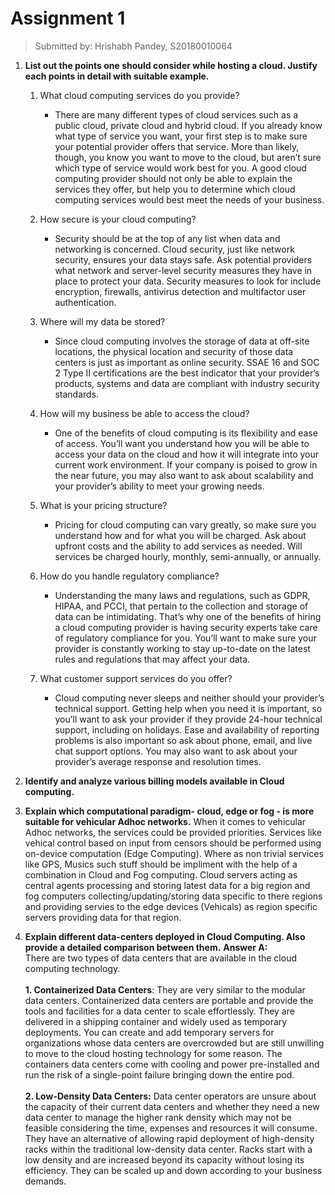 # Assignment 1
> Submitted by: Hrishabh Pandey, S20180010064

1. <b>List out the points one should consider while hosting a cloud. Justify each points in detail with suitable example.</b>
	
	1. What cloud computing services do you provide?
		- There are many different types of cloud services such as a public cloud, private cloud and hybrid cloud. If you already know what type of service you want, your first step is to make sure your potential provider offers that service. More than likely, though, you know you want to move to the cloud, but aren’t sure which type of service would work best for you. A good cloud computing provider should not only be able to explain the services they offer, but help you to determine which cloud computing services would best meet the needs of your business.

	2. How secure is your cloud computing?
		- Security should be at the top of any list when data and networking is concerned. Cloud security, just like network security, ensures your data stays safe. Ask potential providers what network and server-level security measures they have in place to protect your data. Security measures to look for include encryption, firewalls, antivirus detection and multifactor user authentication.

	3. Where will my data be stored?
		- Since cloud computing involves the storage of data at off-site locations, the physical location and security of those data centers is just as important as online security. SSAE 16 and SOC 2 Type II certifications are the best indicator that your provider’s products, systems and data are compliant with industry security standards.

	4. How will my business be able to access the cloud?
		- One of the benefits of cloud computing is its flexibility and ease of access. You’ll want you understand how you will be able to access your data on the cloud and how it will integrate into your current work environment. If your company is poised to grow in the near future, you may also want to ask about scalability and your provider’s ability to meet your growing needs.

	5. What is your pricing structure?
		- Pricing for cloud computing can vary greatly, so make sure you understand how and for what you will be charged. Ask about upfront costs and the ability to add services as needed. Will services be charged hourly, monthly, semi-annually, or annually.

	6. How do you handle regulatory compliance?
		- Understanding the many laws and regulations, such as GDPR, HIPAA, and PCCI, that pertain to the collection and storage of data can be intimidating. That’s why one of the benefits of hiring a cloud computing provider is having security experts take care of regulatory compliance for you. You’ll want to make sure your provider is constantly working to stay up-to-date on the latest rules and regulations that may affect your data.

	7. What customer support services do you offer?
		- Cloud computing never sleeps and neither should your provider’s technical support. Getting help when you need it is important, so you’ll want to ask your provider if they provide 24-hour technical support, including on holidays. Ease and availability of reporting problems is also important so ask about phone, email, and live chat support options. You may also want to ask about your provider’s average response and resolution times.


2. <b>Identify and analyze various billing models available in Cloud computing.</b>



3. <b>Explain which computational paradigm- cloud, edge or fog - is more suitable for vehicular Adhoc networks.</b>
	When it comes to vehicular Adhoc networks, the services could be provided priorities. Services like vehical control based on input from censors should be performed using on-device computation (Edge Computing). Where as non trivial services like GPS, Musics such stuff should be impliment with the help of a combination in Cloud and Fog computing. Cloud servers acting as central agents processing and storing latest data for a big region and fog computers collecting/updating/storing data specific to there regions and providing servies to the edge devices (Vehicals) as region specific servers providing data for that region.


4. <b>Explain different data-centers deployed in Cloud Computing. Also provide a detailed comparison between them.</b>
<b>Answer A:</b> <br>There are two types of data centers that are available in the cloud computing technology.<br><br><b>1. Containerized Data Centers</b>: They are very similar to the modular data centers. Containerized data centers are portable and provide the tools and facilities for a data center to scale effortlessly. They are delivered in a shipping container and widely used as temporary deployments. You can create and add temporary servers for organizations whose data centers are overcrowded but are still unwilling to move to the cloud hosting technology for some reason. The containers data centers come with cooling and power pre-installed and run the risk of a single-point failure bringing down the entire pod.<br><br><b>2. Low-Density Data Centers:</b> Data center operators are unsure about the capacity of their current data centers and whether they need a new data center to manage the higher rank density which may not be feasible considering the time, expenses and resources it will consume. They have an alternative of allowing rapid deployment of high-density racks within the traditional low-density data center. Racks start with a low density and are increased beyond its capacity without losing its efficiency. They can be scaled up and down according to your business demands.


